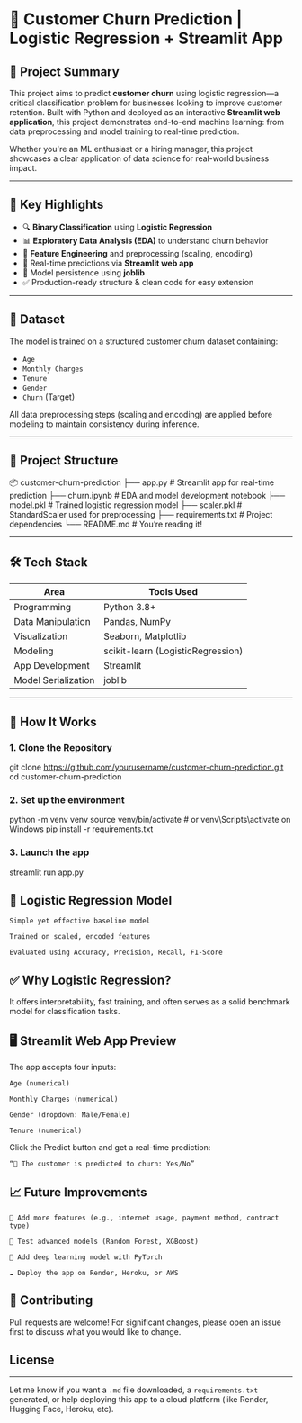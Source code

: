 # 🚀 Customer Churn Prediction | Logistic Regression + Streamlit App

## 📌 Project Summary

This project aims to predict **customer churn** using logistic regression—a critical classification problem for businesses looking to improve customer retention. Built with Python and deployed as an interactive **Streamlit web application**, this project demonstrates end-to-end machine learning: from data preprocessing and model training to real-time prediction.

Whether you're an ML enthusiast or a hiring manager, this project showcases a clear application of data science for real-world business impact.

---

## 🧠 Key Highlights

- 🔍 **Binary Classification** using **Logistic Regression**
- 📊 **Exploratory Data Analysis (EDA)** to understand churn behavior
- 🧼 **Feature Engineering** and preprocessing (scaling, encoding)
- 🧠 Real-time predictions via **Streamlit web app**
- 🧪 Model persistence using **joblib**
- ✅ Production-ready structure & clean code for easy extension

---

## 🧾 Dataset

The model is trained on a structured customer churn dataset containing:
- `Age`
- `Monthly Charges`
- `Tenure`
- `Gender`
- `Churn` (Target)

All data preprocessing steps (scaling and encoding) are applied before modeling to maintain consistency during inference.

---

## 📁 Project Structure


📦 customer-churn-prediction
├── app.py              # Streamlit app for real-time prediction
├── churn.ipynb         # EDA and model development notebook
├── model.pkl           # Trained logistic regression model
├── scaler.pkl          # StandardScaler used for preprocessing
├── requirements.txt    # Project dependencies
└── README.md           # You’re reading it!

---
## 🛠 Tech Stack

| Area               | Tools Used                     |
|--------------------|--------------------------------|
| Programming        | Python 3.8+                    |
| Data Manipulation  | Pandas, NumPy                  |
| Visualization      | Seaborn, Matplotlib            |
| Modeling           | scikit-learn (LogisticRegression) |
| App Development    | Streamlit                      |
| Model Serialization| joblib                         |

---

## 🧪 How It Works

### 1. Clone the Repository

git clone https://github.com/yourusername/customer-churn-prediction.git
cd customer-churn-prediction
### 2. Set up the environment
python -m venv venv
source venv/bin/activate  # or venv\Scripts\activate on Windows
pip install -r requirements.txt
### 3. Launch the app
streamlit run app.py

## 🧮 Logistic Regression Model

    Simple yet effective baseline model

    Trained on scaled, encoded features

    Evaluated using Accuracy, Precision, Recall, F1-Score

## ✅ Why Logistic Regression?
It offers interpretability, fast training, and often serves as a solid benchmark model for classification tasks.
## 🖥️ Streamlit Web App Preview

The app accepts four inputs:

    Age (numerical)

    Monthly Charges (numerical)

    Gender (dropdown: Male/Female)

    Tenure (numerical)

Click the Predict button and get a real-time prediction:

    “🔮 The customer is predicted to churn: Yes/No”

## 📈 Future Improvements

    🔄 Add more features (e.g., internet usage, payment method, contract type)

    🌲 Test advanced models (Random Forest, XGBoost)

    🧠 Add deep learning model with PyTorch

    ☁️ Deploy the app on Render, Heroku, or AWS
## 🤝 Contributing

Pull requests are welcome! For significant changes, please open an issue first to discuss what you would like to change.
## License
---

Let me know if you want a `.md` file downloaded, a `requirements.txt` generated, or help deploying this app to a cloud platform (like Render, Hugging Face, Heroku, etc).
